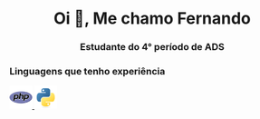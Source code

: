 <h1 align="center">Oi 👋, Me chamo Fernando</h1>
<h3 align="center">Estudante do 4° período de ADS</h3>


<h3 align="left">Linguagens que tenho experiência</h3>
<p align="left"> <a href="https://www.php.net" target="_blank" rel="noreferrer"> <img src="https://raw.githubusercontent.com/devicons/devicon/master/icons/php/php-original.svg" alt="php" width="40" height="40"/> </a> <a href="https://www.python.org" target="_blank" rel="noreferrer"> <img src="https://raw.githubusercontent.com/devicons/devicon/master/icons/python/python-original.svg" alt="python" width="40" height="40"/> </a> </p>
